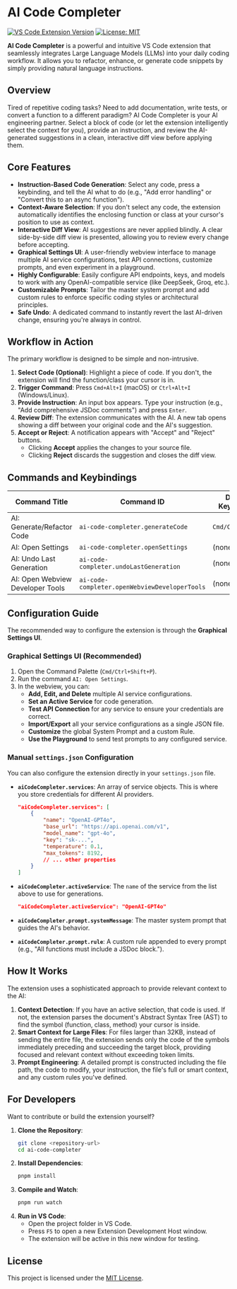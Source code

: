 # AI Code Completer

[![VS Code Extension Version](https://img.shields.io/badge/version-0.1.0-blue.svg)](https://marketplace.visualstudio.com/items?itemName=local-dev.ai-code-completer)
[![License: MIT](https://img.shields.io/badge/License-MIT-yellow.svg)](https://opensource.org/licenses/MIT)

**AI Code Completer** is a powerful and intuitive VS Code extension that seamlessly integrates Large Language Models (LLMs) into your daily coding workflow. It allows you to refactor, enhance, or generate code snippets by simply providing natural language instructions.

## Overview

Tired of repetitive coding tasks? Need to add documentation, write tests, or convert a function to a different paradigm? AI Code Completer is your AI engineering partner. Select a block of code (or let the extension intelligently select the context for you), provide an instruction, and review the AI-generated suggestions in a clean, interactive diff view before applying them.

## Core Features

-   **Instruction-Based Code Generation**: Select any code, press a keybinding, and tell the AI what to do (e.g., "Add error handling" or "Convert this to an async function").
-   **Context-Aware Selection**: If you don't select any code, the extension automatically identifies the enclosing function or class at your cursor's position to use as context.
-   **Interactive Diff View**: AI suggestions are never applied blindly. A clear side-by-side diff view is presented, allowing you to review every change before accepting.
-   **Graphical Settings UI**: A user-friendly webview interface to manage multiple AI service configurations, test API connections, customize prompts, and even experiment in a playground.
-   **Highly Configurable**: Easily configure API endpoints, keys, and models to work with any OpenAI-compatible service (like DeepSeek, Groq, etc.).
-   **Customizable Prompts**: Tailor the master system prompt and add custom rules to enforce specific coding styles or architectural principles.
-   **Safe Undo**: A dedicated command to instantly revert the last AI-driven change, ensuring you're always in control.

## Workflow in Action

The primary workflow is designed to be simple and non-intrusive.

1.  **Select Code (Optional)**: Highlight a piece of code. If you don't, the extension will find the function/class your cursor is in.
2.  **Trigger Command**: Press `Cmd+Alt+I` (macOS) or `Ctrl+Alt+I` (Windows/Linux).
3.  **Provide Instruction**: An input box appears. Type your instruction (e.g., "Add comprehensive JSDoc comments") and press `Enter`.
4.  **Review Diff**: The extension communicates with the AI. A new tab opens showing a diff between your original code and the AI's suggestion.
5.  **Accept or Reject**: A notification appears with "Accept" and "Reject" buttons.
    -   Clicking **Accept** applies the changes to your source file.
    -   Clicking **Reject** discards the suggestion and closes the diff view.

## Commands and Keybindings

| Command Title                        | Command ID                                  | Default Keybinding |
| ------------------------------------ | ------------------------------------------- | ------------------ |
| AI: Generate/Refactor Code           | `ai-code-completer.generateCode`            | `Cmd/Ctrl+Alt+I`   |
| AI: Open Settings                    | `ai-code-completer.openSettings`            | (none)             |
| AI: Undo Last Generation             | `ai-code-completer.undoLastGeneration`      | (none)             |
| AI: Open Webview Developer Tools     | `ai-code-completer.openWebviewDeveloperTools` | (none)             |

## Configuration Guide

The recommended way to configure the extension is through the **Graphical Settings UI**.

### Graphical Settings UI (Recommended)

1.  Open the Command Palette (`Cmd/Ctrl+Shift+P`).
2.  Run the command `AI: Open Settings`.
3.  In the webview, you can:
    -   **Add, Edit, and Delete** multiple AI service configurations.
    -   **Set an Active Service** for code generation.
    -   **Test API Connection** for any service to ensure your credentials are correct.
    -   **Import/Export** all your service configurations as a single JSON file.
    -   **Customize** the global System Prompt and a custom Rule.
    -   **Use the Playground** to send test prompts to any configured service.

### Manual `settings.json` Configuration

You can also configure the extension directly in your `settings.json` file.

-   **`aiCodeCompleter.services`**: An array of service objects. This is where you store credentials for different AI providers.
    ```json
    "aiCodeCompleter.services": [
        {
            "name": "OpenAI-GPT4o",
            "base_url": "https://api.openai.com/v1",
            "model_name": "gpt-4o",
            "key": "sk-...",
            "temperature": 0.1,
            "max_tokens": 8192,
            // ... other properties
        }
    ]
    ```

-   **`aiCodeCompleter.activeService`**: The `name` of the service from the list above to use for generations.
    ```json
    "aiCodeCompleter.activeService": "OpenAI-GPT4o"
    ```

-   **`aiCodeCompleter.prompt.systemMessage`**: The master system prompt that guides the AI's behavior.

-   **`aiCodeCompleter.prompt.rule`**: A custom rule appended to every prompt (e.g., "All functions must include a JSDoc block.").

## How It Works

The extension uses a sophisticated approach to provide relevant context to the AI:

1.  **Context Detection**: If you have an active selection, that code is used. If not, the extension parses the document's Abstract Syntax Tree (AST) to find the symbol (function, class, method) your cursor is inside.
2.  **Smart Context for Large Files**: For files larger than 32KB, instead of sending the entire file, the extension sends only the code of the symbols immediately preceding and succeeding the target block, providing focused and relevant context without exceeding token limits.
3.  **Prompt Engineering**: A detailed prompt is constructed including the file path, the code to modify, your instruction, the file's full or smart context, and any custom rules you've defined.

## For Developers

Want to contribute or build the extension yourself?

1.  **Clone the Repository**:
    ```sh
    git clone <repository-url>
    cd ai-code-completer
    ```
2.  **Install Dependencies**:
    ```sh
    pnpm install
    ```
3.  **Compile and Watch**:
    ```sh
    pnpm run watch
    ```
4.  **Run in VS Code**:
    -   Open the project folder in VS Code.
    -   Press `F5` to open a new Extension Development Host window.
    -   The extension will be active in this new window for testing.

## License

This project is licensed under the [MIT License](LICENSE).